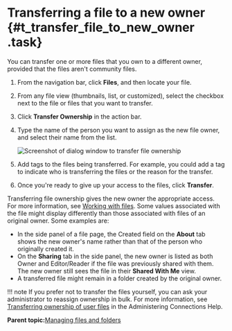 # Transferring a file to a new owner {#t_transfer_file_to_new_owner .task}

You can transfer one or more files that you own to a different owner, provided that the files aren't community files.

1.  From the navigation bar, click **Files**, and then locate your file.

2.  From any file view \(thumbnails, list, or customized\), select the checkbox next to the file or files that you want to transfer.

3.  Click **Transfer Ownership** in the action bar.

4.  Type the name of the person you want to assign as the new file owner, and select their name from the list.

    ![Screenshot of dialog window to transfer file ownership](images/transfer_files.png)

5.  Add tags to the files being transferred. For example, you could add a tag to indicate who is transferring the files or the reason for the transfer.

6.  Once you're ready to give up your access to the files, click **Transfer**.


Transferring file ownership gives the new owner the appropriate access. For more information, see [Working with files](t_files_others_files_refresh.md). Some values associated with the file might display differently than those associated with files of an original owner. Some examples are:

-   In the side panel of a file page, the Created field on the **About** tab shows the new owner's name rather than that of the person who originally created it.
-   On the **Sharing** tab in the side panel, the new owner is listed as both Owner and Editor/Reader if the file was previously shared with them. The new owner still sees the file in their **Shared With Me** view.
-   A transferred file might remain in a folder created by the original owner.

!!! note
    If you prefer not to transfer the files yourself, you can ask your administrator to reassign ownership in bulk. For more information, see [Transferring ownership of user files](https://help.hcltechsw.com/connections/v7/admin/admin/t_transfer_ownership_of_user_files.html) in the Administering Connections Help.

**Parent topic:**[Managing files and folders](../files/managing_files_folders.md)

